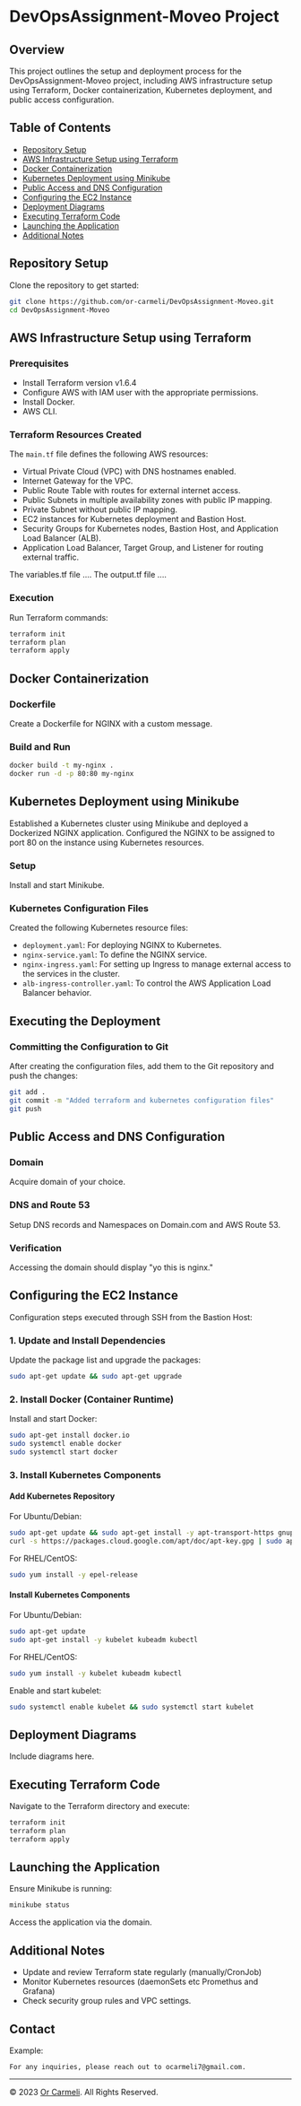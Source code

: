 # DevOpsAssignment-Moveo Project

## Overview
This project outlines the setup and deployment process for the DevOpsAssignment-Moveo project, including AWS infrastructure setup using Terraform, Docker containerization, Kubernetes deployment, and public access configuration.

## Table of Contents
- [Repository Setup](#repository-setup)
- [AWS Infrastructure Setup using Terraform](#aws-infrastructure-setup-using-terraform)
- [Docker Containerization](#docker-containerization)
- [Kubernetes Deployment using Minikube](#kubernetes-deployment-using-minikube)
- [Public Access and DNS Configuration](#public-access-and-dns-configuration)
- [Configuring the EC2 Instance](#configuring-the-ec2-instance)
- [Deployment Diagrams](#deployment-diagrams)
- [Executing Terraform Code](#executing-terraform-code)
- [Launching the Application](#launching-the-application)
- [Additional Notes](#additional-notes)

## Repository Setup
Clone the repository to get started:
```bash
git clone https://github.com/or-carmeli/DevOpsAssignment-Moveo.git
cd DevOpsAssignment-Moveo
```

## AWS Infrastructure Setup using Terraform
### Prerequisites
- Install Terraform version v1.6.4 
- Configure AWS with IAM user with the appropriate permissions.
- Install Docker.
- AWS CLI.

### Terraform Resources Created
The `main.tf` file defines the following AWS resources:

- Virtual Private Cloud (VPC) with DNS hostnames enabled.
- Internet Gateway for the VPC.
- Public Route Table with routes for external internet access.
- Public Subnets in multiple availability zones with public IP mapping.
- Private Subnet without public IP mapping.
- EC2 instances for Kubernetes deployment and Bastion Host.
- Security Groups for Kubernetes nodes, Bastion Host, and Application Load Balancer (ALB).
- Application Load Balancer, Target Group, and Listener for routing external traffic.

The variables.tf file ....
The output.tf file ....

### Execution
Run Terraform commands:
```bash
terraform init
terraform plan
terraform apply
```

## Docker Containerization
### Dockerfile
Create a Dockerfile for NGINX with a custom message.

### Build and Run
```bash
docker build -t my-nginx .
docker run -d -p 80:80 my-nginx
```

## Kubernetes Deployment using Minikube
Established a Kubernetes cluster using Minikube and deployed a Dockerized NGINX application. Configured the NGINX to be assigned to port 80 on the instance using Kubernetes resources.

### Setup
Install and start Minikube.

### Kubernetes Configuration Files
Created the following Kubernetes resource files:
- `deployment.yaml`: For deploying NGINX to Kubernetes.
- `nginx-service.yaml`: To define the NGINX service.
- `nginx-ingress.yaml`: For setting up Ingress to manage external access to the services in the cluster.
- `alb-ingress-controller.yaml`: To control the AWS Application Load Balancer behavior.

## Executing the Deployment
### Committing the Configuration to Git
After creating the configuration files, add them to the Git repository and push the changes:
```bash
git add .
git commit -m "Added terraform and kubernetes configuration files"
git push
```

## Public Access and DNS Configuration
### Domain
Acquire domain of your choice.

### DNS and Route 53
Setup DNS records and Namespaces on Domain.com and AWS Route 53.

### Verification
Accessing the domain should display "yo this is nginx."

## Configuring the EC2 Instance
Configuration steps executed through SSH from the Bastion Host:

### 1. Update and Install Dependencies
Update the package list and upgrade the packages:
```bash
sudo apt-get update && sudo apt-get upgrade
```

### 2. Install Docker (Container Runtime)
Install and start Docker:
```bash
sudo apt-get install docker.io
sudo systemctl enable docker
sudo systemctl start docker
```

### 3. Install Kubernetes Components
#### Add Kubernetes Repository
For Ubuntu/Debian:
```bash
sudo apt-get update && sudo apt-get install -y apt-transport-https gnupg2 curl
curl -s https://packages.cloud.google.com/apt/doc/apt-key.gpg | sudo apt-key add -
```
For RHEL/CentOS:
```bash
sudo yum install -y epel-release
```

#### Install Kubernetes Components
For Ubuntu/Debian:
```bash
sudo apt-get update
sudo apt-get install -y kubelet kubeadm kubectl
```
For RHEL/CentOS:
```bash
sudo yum install -y kubelet kubeadm kubectl
```
Enable and start kubelet:
```bash
sudo systemctl enable kubelet && sudo systemctl start kubelet
```

## Deployment Diagrams
Include diagrams here.

## Executing Terraform Code
Navigate to the Terraform directory and execute:
```bash
terraform init
terraform plan
terraform apply
```

## Launching the Application
Ensure Minikube is running:
```bash
minikube status
```
Access the application via the domain.

## Additional Notes
- Update and review Terraform state regularly (manually/CronJob)
- Monitor Kubernetes resources (daemonSets etc Promethus and Grafana)
- Check security group rules and VPC settings.

## Contact

Example:
```
For any inquiries, please reach out to ocarmeli7@gmail.com.
```

---

© 2023 [Or Carmeli](https://github.com/or-carmeli). All Rights Reserved.
```

